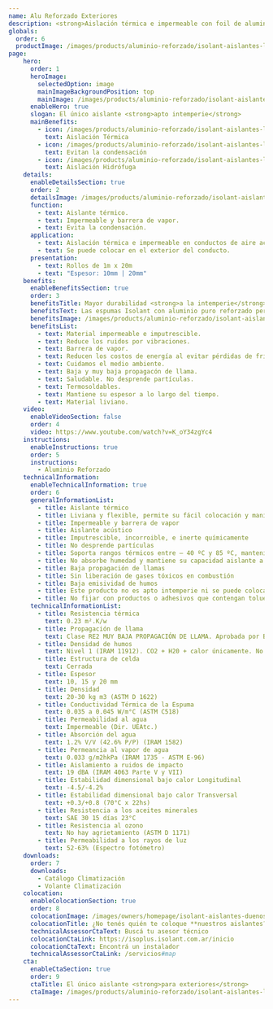 ```yaml
---
name: Alu Reforzado Exteriores
description: <strong>Aislación térmica e impermeable con foil de aluminio reforzado para conductos de aire acondicionado y tanques externos.</strong><br /><br />Espuma Isolant con foil de aluminio puro reforzado para exteriores.
globals:
  order: 6
  productImage: /images/products/aluminio-reforzado/isolant-aislantes-linea-climatizacion-aluminio-reforzado-producto-rollo.png
page:
    hero:
      order: 1
      heroImage:
        selectedOption: image
        mainImageBackgroundPosition: top
        mainImage: /images/products/aluminio-reforzado/isolant-aislantes-linea-climatizacion-aluminio-reforzado-imagen-principal.jpg
      enableHero: true
      slogan: El único aislante <strong>apto intemperie</strong>
      mainBenefits:
        - icon: /images/products/aluminio-reforzado/isolant-aislantes-linea-climatizacion-aluminio-reforzado-beneficio-1.svg
          text: Aislación Térmica
        - icon: /images/products/aluminio-reforzado/isolant-aislantes-linea-climatizacion-aluminio-reforzado-beneficio-2.svg
          text: Evitan la condensación
        - icon: /images/products/aluminio-reforzado/isolant-aislantes-linea-climatizacion-aluminio-reforzado-beneficio-3.svg
          text: Aislación Hidrófuga
    details:
      enableDetailsSection: true
      order: 2
      detailsImage: /images/products/aluminio-reforzado/isolant-aislantes-linea-climatizacion-aluminio-reforzado-imagen-detalle-producto.jpg
      function:
        - text: Aislante térmico.
        - text: Impermeable y barrera de vapor.
        - text: Evita la condensación.
      application:
        - text: Aislación térmica e impermeable en conductos de aire acondicionado.
        - text: Se puede colocar en el exterior del conducto.
      presentation:
        - text: Rollos de 1m x 20m
        - text: "Espesor: 10mm | 20mm"
    benefits:
      enableBenefitsSection: true
      order: 3
      benefitsTitle: Mayor durabilidad <strong>a la intemperie</strong>
      benefitsText: Las espumas Isolant con aluminio puro reforzado permiten ser colocadas a la intemperie dado la resistencia mecánica del refuerzo en el aluminio. Evita la rotura por impactos permitiendo mayor durabilidad a la intemperie y evita la doble cobertura de chapa de los conductos. Generalmente se utiliza para la salida y entrada de los conductos a los equipos enfriadores o de ventilación.
      benefitsImage: /images/products/aluminio-reforzado/isolant-aislantes-linea-climatizacion-aluminio-reforzado-beneficio-exclusivo.jpg
      benefitsList:
        - text: Material impermeable e imputrescible.
        - text: Reduce los ruidos por vibraciones.
        - text: Barrera de vapor.
        - text: Reducen los costos de energía al evitar pérdidas de frío o calor.
        - text: Cuidamos el medio ambiente.
        - text: Baja y muy baja propagacón de llama.
        - text: Saludable. No desprende partículas.
        - text: Termosoldables.
        - text: Mantiene su espesor a lo largo del tiempo.
        - text: Material liviano.
    video:
      enableVideoSection: false
      order: 4
      video: https://www.youtube.com/watch?v=K_oY34zgYc4
    instructions:
      enableInstructions: true
      order: 5
      instructions:
        - Aluminio Reforzado
    technicalInformation:
      enableTechnicalInformation: true
      order: 6
      generalInformationList:
        - title: Aislante térmico
        - title: Liviana y flexible, permite su fácil colocación y manipuleo
        - title: Impermeable y barrera de vapor
        - title: Aislante acústico
        - title: Imputrescible, incorroible, e inerte químicamente
        - title: No desprende partículas
        - title: Soporta rangos térmicos entre – 40 ºC y 85 ºC, manteniendo su forma y espesor
        - title: No absorbe humedad y mantiene su capacidad aislante a lo largo de su vida útil
        - title: Baja propagación de llamas
        - title: Sin liberación de gases tóxicos en combustión
        - title: Baja emisividad de humos
        - title: Este producto no es apto intemperie ni se puede colocar sin un cielorraso que lo proteja de la reflexión indirecta de los rayos UV
        - title: No fijar con productos o adhesivos que contengan tolueno
      technicalInformationList:
        - title: Resistencia térmica
          text: 0.23 m².K/w
        - title: Propagación de llama
          text: Clase RE2 MUY BAJA PROPAGACIÓN DE LLAMA. Aprobada por Bomberos Argentina.
        - title: Densidad de humos
          text: Nivel 1 (IRAM 11912). CO2 + H20 + calor únicamente. No desprende gases envenenantes.
        - title: Estructura de celda
          text: Cerrada
        - title: Espesor
          text: 10, 15 y 20 mm
        - title: Densidad
          text: 20-30 kg m3 (ASTM D 1622)
        - title: Conductividad Térmica de la Espuma
          text: 0.035 a 0.045 W/m°C (ASTM C518)
        - title: Permeabilidad al agua
          text: Impermeable (Dir. UEAtc.)
        - title: Absorción del agua
          text: 1.2% V/V (42.6% P/P) (IRAM 1582)
        - title: Permeancia al vapor de agua
          text: 0.033 g/m2hkPa (IRAM 1735 - ASTM E-96)
        - title: Aislamiento a ruidos de impacto
          text: 19 dBA (IRAM 4063 Parte V y VII)
        - title: Estabilidad dimensional bajo calor Longitudinal
          text: -4.5/-4.2%
        - title: Estabilidad dimensional bajo calor Transversal
          text: +0.3/+0.8 (70°C x 22hs)
        - title: Resistencia a los aceites minerales
          text: SAE 30 15 días 23°C
        - title: Resistencia al ozono
          text: No hay agrietamiento (ASTM D 1171)
        - title: Permeabilidad a los rayos de luz
          text: 52-63% (Espectro fotómetro)
    downloads:
      order: 7
      downloads:
        - Catálogo Climatización
        - Volante Climatización
    colocation:
      enableColocationSection: true
      order: 8
      colocationImage: /images/owners/homepage/isolant-aislantes-duenos-e-inquilinos-isoplus-colocation.jpg
      colocationTitle: ¿No tenés quién te coloque **nuestros aislantes?**
      technicalAssessorCtaText: Buscá tu asesor técnico
      colocationCtaLink: https://isoplus.isolant.com.ar/inicio
      colocationCtaText: Encontrá un instalador
      technicalAssessorCtaLink: /servicios#map
    cta:
      enableCtaSection: true
      order: 9
      ctaTitle: El único aislante <strong>para exteriores</strong>
      ctaImage: /images/products/aluminio-reforzado/isolant-aislantes-linea-climatizacion-aluminio-reforzado-cta.jpg
---
```

